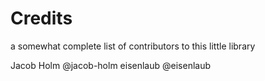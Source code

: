 # Credits

a somewhat complete list of contributors to this little library

Jacob Holm  @jacob-holm
eisenlaub   @eisenlaub
